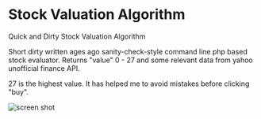 Stock Valuation Algorithm
==========================

Quick and Dirty Stock Valuation Algorithm

Short dirty written ages ago sanity-check-style command line php based stock evaluator. Returns "value" 0 - 27 and some relevant data from yahoo unofficial finance API. 

27 is the highest value. It has helped me to avoid mistakes before clicking "buy".

<img src="https://raw.githubusercontent.com/lrimkus/Stock-Valuation-Algorithm/master/value_screenshot.png" alt="screen shot"/>

